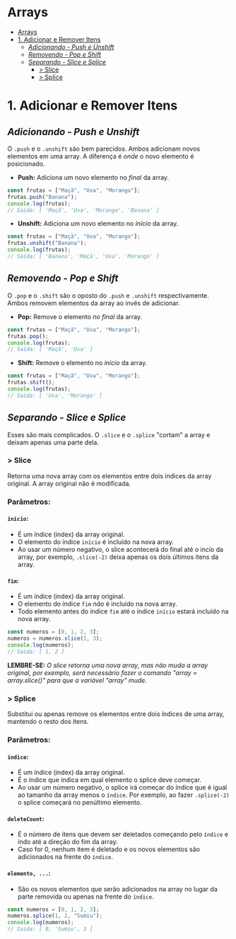 # Arrays

- [Arrays](#arrays)
- [1. Adicionar e Remover Itens](#1-adicionar-e-remover-itens)
  - [*Adicionando - Push e Unshift*](#adicionando---push-e-unshift)
  - [*Removendo - Pop e Shift*](#removendo---pop-e-shift)
  - [*Separando - Slice e Splice*](#separando---slice-e-splice)
    - [> Slice](#-slice)
    - [> Splice](#-splice)

# 1. Adicionar e Remover Itens

## *Adicionando - Push e Unshift*

O `.push` e o `.unshift` são bem parecidos. Ambos adicionam novos elementos em uma array. A diferença é *onde* o novo elemento é posicionado.


- **Push:** Adiciona um novo elemento no *final* da array.
```js
const frutas = ["Maçã", "Uva", "Morango"];
frutas.push("Banana");
console.log(frutas);
// Saída: [ 'Maçã', 'Uva', 'Morango', 'Banana' ]
```


- **Unshift:** Adiciona um novo elemento no *início* da array.
```js
const frutas = ["Maçã", "Uva", "Morango"];
frutas.unshift("Banana");
console.log(frutas);
// Saída: [ 'Banana', 'Maçã', 'Uva', 'Morango' ]
```

## *Removendo - Pop e Shift*

O `.pop` e o `.shift` são o oposto do `.push` e `.unshift` respectivamente. Ambos removem elementos da array ao invés de adicionar.


- **Pop:** Remove o elemento no *final* da array.
```js
const frutas = ["Maçã", "Uva", "Morango"];
frutas.pop();
console.log(frutas);
// Saída: [ 'Maçã', 'Uva' ]
```


- **Shift:** Remove o elemento no *início* da array.
```js
const frutas = ["Maçã", "Uva", "Morango"];
frutas.shift();
console.log(frutas);
// Saída: [ 'Uva', 'Morango' ]
```

## *Separando - Slice e Splice*

Esses são mais complicados. O `.slice` e o `.splice` "cortam" a array e deixam apenas uma parte dela.


### > Slice
Retorna uma nova array com os elementos entre dois índices da array original. A array original não é modificada.
### Parâmetros:

#### `início`: 
  - É um índice (index) da array original.
  - O elemento do índice `início` é incluído na nova array.
  - Ao usar um número negativo, o slice acontecerá do final até o incío da array, por exemplo, `.slice(-2)` deixa apenas os dois últimos itens da array.

#### `fim`:
  - É um índice (index) da array original.
  - O elemento do índice `fim` *não* é incluído na nova array.
  - Todo elemento antes do índice `fim` até o índice `início` estará incluído na nova array.

```js
const numeros = [0, 1, 2, 3];
numeros = numeros.slice(1, 3);
console.log(numeros);
// Saída: [ 1, 2 ]
```
**LEMBRE-SE:** *O slice retorna uma nova array, mas não muda a array original, por exemplo, será necessário fazer o comando "array = array.slice()" para que a variável "array" mude.*


### > Splice
Substitui ou apenas remove os elementos entre dois índices de uma array, mantendo o resto dos itens.
### Parâmetros:

#### `índice`: 
  - É um índice (index) da array original.
  - É o índice que indica em qual elemento o splice deve começar.
  - Ao usar um número negativo, o splice irá começar do índice que é igual ao tamanho da array menos o `índice`. Por exemplo, ao fazer `.splice(-2)` o splice começará no penúltimo elemento.

#### `deleteCount`:
  - É o número de itens que devem ser deletados começando pelo `índice` e indo até a direção do fim da array.
  - Caso for 0, nenhum item é deletado e os novos elementos são adicionados na frente do `índice`.

#### `elemento, ...`:
  - São os novos elementos que serão adicionados na array no lugar da parte removida ou apenas na frente do `índice`.

```js
const numeros = [0, 1, 2, 3];
numeros.splice(1, 2, "Sumiu");
console.log(numeros);
// Saída: [ 0, 'Sumiu', 3 ]
```
